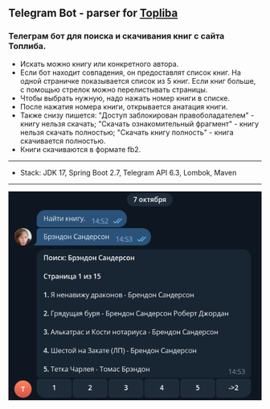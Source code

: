 ## Telegram Bot - parser for [Topliba](https://topliba.com)

### Телеграм бот для поиска и скачивания книг с сайта Топлиба.
- Искать можно книгу или конкретного автора.
- Если бот находит совпадения, он предоставлят список книг. На одной страничке показывается список из 5 книг. Если книг больше, с помощью стрелок можно перелистывать страницы.
- Чтобы выбрать нужную, надо нажать номер книги в списке.
- После нажатия номера книги, открывается анатация книги.
- Также снизу пишется: "Доступ заблокирован правоболадателем" - книгу нельзя скачать; "Скачать ознакомительный фрагмент" - книгу нельзя скачать полностью; "Скачать книгу полность" - книга скачивается полностью.
- Книги скачиваются в формате fb2.

-----------------------------------------------------

- Stack: JDK 17, Spring Boot 2.7, Telegram API 6.3, Lombok, Maven

-----------------------------------------------------

![Example](https://github.com/Lissenok88/telegram-bot-topliba/blob/main/doc/topliba1.png)